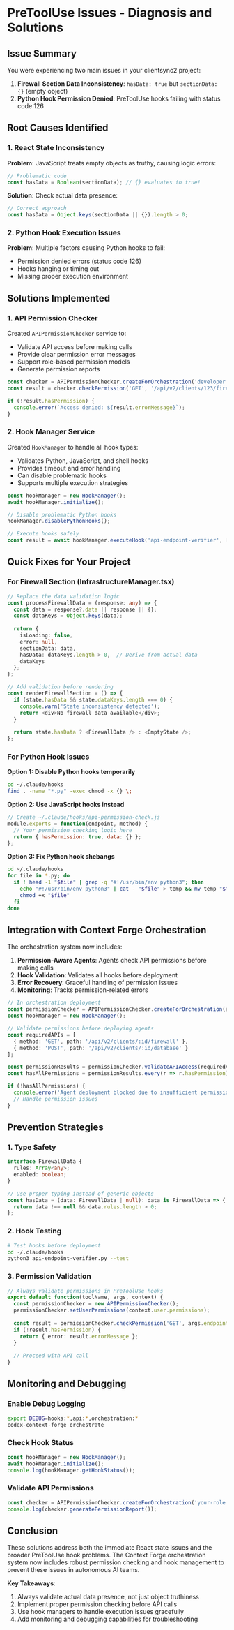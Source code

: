 # PreToolUse Issues - Diagnosis and Solutions

## Issue Summary

You were experiencing two main issues in your clientsync2 project:

1. **Firewall Section Data Inconsistency**: `hasData: true` but `sectionData: {}` (empty object)
2. **Python Hook Permission Denied**: PreToolUse hooks failing with status code 126

## Root Causes Identified

### 1. React State Inconsistency

**Problem**: JavaScript treats empty objects as truthy, causing logic errors:

```javascript
// Problematic code
const hasData = Boolean(sectionData); // {} evaluates to true!
```

**Solution**: Check actual data presence:

```javascript
// Correct approach
const hasData = Object.keys(sectionData || {}).length > 0;
```

### 2. Python Hook Execution Issues

**Problem**: Multiple factors causing Python hooks to fail:
- Permission denied errors (status code 126)
- Hooks hanging or timing out
- Missing proper execution environment

## Solutions Implemented

### 1. API Permission Checker

Created `APIPermissionChecker` service to:
- Validate API access before making calls
- Provide clear permission error messages
- Support role-based permission models
- Generate permission reports

```typescript
const checker = APIPermissionChecker.createForOrchestration('developer');
const result = checker.checkPermission('GET', '/api/v2/clients/123/firewall');

if (!result.hasPermission) {
  console.error(`Access denied: ${result.errorMessage}`);
}
```

### 2. Hook Manager Service

Created `HookManager` to handle all hook types:
- Validates Python, JavaScript, and shell hooks
- Provides timeout and error handling
- Can disable problematic hooks
- Supports multiple execution strategies

```typescript
const hookManager = new HookManager();
await hookManager.initialize();

// Disable problematic Python hooks
hookManager.disablePythonHooks();

// Execute hooks safely
const result = await hookManager.executeHook('api-endpoint-verifier', ['GET', '/api/firewall']);
```

## Quick Fixes for Your Project

### For Firewall Section (InfrastructureManager.tsx)

```typescript
// Replace the data validation logic
const processFirewallData = (response: any) => {
  const data = response?.data || response || {};
  const dataKeys = Object.keys(data);
  
  return {
    isLoading: false,
    error: null,
    sectionData: data,
    hasData: dataKeys.length > 0,  // Derive from actual data
    dataKeys
  };
};

// Add validation before rendering
const renderFirewallSection = () => {
  if (state.hasData && state.dataKeys.length === 0) {
    console.warn('State inconsistency detected');
    return <div>No firewall data available</div>;
  }
  
  return state.hasData ? <FirewallData /> : <EmptyState />;
};
```

### For Python Hook Issues

**Option 1: Disable Python hooks temporarily**
```bash
cd ~/.claude/hooks
find . -name "*.py" -exec chmod -x {} \;
```

**Option 2: Use JavaScript hooks instead**
```javascript
// Create ~/.claude/hooks/api-permission-check.js
module.exports = function(endpoint, method) {
  // Your permission checking logic here
  return { hasPermission: true, data: {} };
};
```

**Option 3: Fix Python hook shebangs**
```bash
cd ~/.claude/hooks
for file in *.py; do
  if ! head -1 "$file" | grep -q "#!/usr/bin/env python3"; then
    echo "#!/usr/bin/env python3" | cat - "$file" > temp && mv temp "$file"
    chmod +x "$file"
  fi
done
```

## Integration with Context Forge Orchestration

The orchestration system now includes:

1. **Permission-Aware Agents**: Agents check API permissions before making calls
2. **Hook Validation**: Validates all hooks before deployment
3. **Error Recovery**: Graceful handling of permission issues
4. **Monitoring**: Tracks permission-related errors

```typescript
// In orchestration deployment
const permissionChecker = APIPermissionChecker.createForOrchestration(agentRole);
const hookManager = new HookManager();

// Validate permissions before deploying agents
const requiredAPIs = [
  { method: 'GET', path: '/api/v2/clients/:id/firewall' },
  { method: 'POST', path: '/api/v2/clients/:id/database' }
];

const permissionResults = permissionChecker.validateAPIAccess(requiredAPIs);
const hasAllPermissions = permissionResults.every(r => r.hasPermission);

if (!hasAllPermissions) {
  console.error('Agent deployment blocked due to insufficient permissions');
  // Handle permission issues
}
```

## Prevention Strategies

### 1. Type Safety
```typescript
interface FirewallData {
  rules: Array<any>;
  enabled: boolean;
}

// Use proper typing instead of generic objects
const hasData = (data: FirewallData | null): data is FirewallData => {
  return data !== null && data.rules.length > 0;
};
```

### 2. Hook Testing
```bash
# Test hooks before deployment
cd ~/.claude/hooks
python3 api-endpoint-verifier.py --test
```

### 3. Permission Validation
```typescript
// Always validate permissions in PreToolUse hooks
export default function(toolName, args, context) {
  const permissionChecker = new APIPermissionChecker();
  permissionChecker.setUserPermissions(context.user.permissions);
  
  const result = permissionChecker.checkPermission('GET', args.endpoint);
  if (!result.hasPermission) {
    return { error: result.errorMessage };
  }
  
  // Proceed with API call
}
```

## Monitoring and Debugging

### Enable Debug Logging
```bash
export DEBUG=hooks:*,api:*,orchestration:*
codex-context-forge orchestrate
```

### Check Hook Status
```typescript
const hookManager = new HookManager();
await hookManager.initialize();
console.log(hookManager.getHookStatus());
```

### Validate API Permissions
```typescript
const checker = APIPermissionChecker.createForOrchestration('your-role');
console.log(checker.generatePermissionReport());
```

## Conclusion

These solutions address both the immediate React state issues and the broader PreToolUse hook problems. The Context Forge orchestration system now includes robust permission checking and hook management to prevent these issues in autonomous AI teams.

**Key Takeaways**:
1. Always validate actual data presence, not just object truthiness
2. Implement proper permission checking before API calls
3. Use hook managers to handle execution issues gracefully
4. Add monitoring and debugging capabilities for troubleshooting